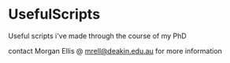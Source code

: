 # UsefulScripts
Useful scripts i've made through the course of my PhD

contact Morgan Ellis @ mrell@deakin.edu.au for more information
